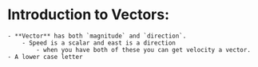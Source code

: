 # Introduction to Vectors:
	- **Vector** has both `magnitude` and `direction`.
		- Speed is a scalar and east is a direction
			- when you have both of these you can get velocity a vector.
	- A lower case letter
